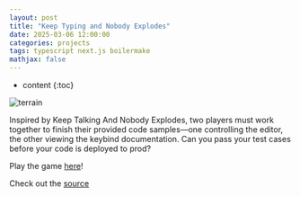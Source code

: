 ```yaml
---
layout: post
title: "Keep Typing and Nobody Explodes"
date: 2025-03-06 12:00:00
categories: projects
tags: typescript next.js boilermake
mathjax: false
---
```

* content
{:toc}

![terrain](../../../../images/ktane.png) 

Inspired by Keep Talking And Nobody Explodes, two players must work together to finish their provided code samples—one controlling the editor, the other viewing the keybind documentation. Can you pass your test cases before your code is deployed to prod?

Play the game [here](https://typing.neilhomm.es)!





Check out the [source](https://github.com/ky28059/ktane)
